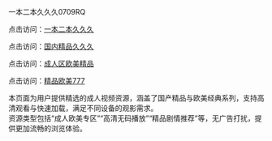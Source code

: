一本二本久久久0709RQ

点击访问：<a href="https://heiliaoga6s9v.pages.dev/">一本二本久久久</a>

点击访问：<a href="https://heiliaoow5kzm.pages.dev/">国内精品久久久</a>

点击访问：<a href="https://heiliao2dmwwy.pages.dev/">成人区欧美精品</a>

点击访问：<a href="https://heiliaoll4qsx.pages.dev/">精品欧美777</a>

本页面为用户提供精选的成人视频资源，涵盖了国产精品与欧美经典系列，支持高清观看与快速加载，满足不同设备的观影需求。  
资源类型包括“成人欧美专区”“高清无码播放”“精品剧情推荐”等，无广告打扰，提供更加流畅的浏览体验。

<span style="display:none;">[Canonical link](https://github.com/T20250709/T20250709 ）</span>

